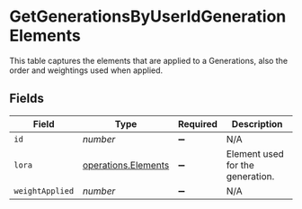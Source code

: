 # GetGenerationsByUserIdGenerationElements

This table captures the elements that are applied to a Generations, also the order and weightings used when applied.


## Fields

| Field                                                      | Type                                                       | Required                                                   | Description                                                |
| ---------------------------------------------------------- | ---------------------------------------------------------- | ---------------------------------------------------------- | ---------------------------------------------------------- |
| `id`                                                       | *number*                                                   | :heavy_minus_sign:                                         | N/A                                                        |
| `lora`                                                     | [operations.Elements](../../models/operations/elements.md) | :heavy_minus_sign:                                         | Element used for the generation.                           |
| `weightApplied`                                            | *number*                                                   | :heavy_minus_sign:                                         | N/A                                                        |
